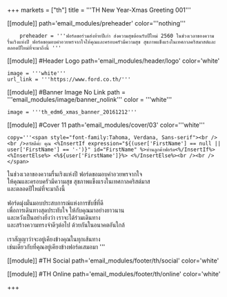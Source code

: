 +++
markets = ["th"]
title = '''TH New Year-Xmas Greeting 001'''

[[module]]
path='email_modules/preheader'
color='''nothing'''

		preheader = '''ฟอร์ดขอร่วมส่งท้ายปีเก่า ส่งความสุขต้อนรับปีใหม่ 2560 ในช่วงเวลาของความรื่นเริงแห่งปี ฟอร์ดขอมอบคำอวยพรจากใจให้คุณและครอบครัวมีความสุข สุขภาพแข็งแรงในเทศกาลคริสมาสต์และตลอดปีใหม่ที่จะมาถึงนี้ '''

[[module]] #Header Logo
path='email_modules/header/logo'
color='white'

	image = '''white'''
	url_link = '''https://www.ford.co.th/'''

[[module]] #Banner Image No Link
path = '''email_modules/image/banner_nolink'''
color = '''white'''

	image = '''th_edm6_xmas_banner_20161212'''

[[module]] #Cover 11
path='email_modules/cover/03'
color='''white'''
	
	copy='''<span style="font-family:Tahoma, Verdana, Sans-serif"><br /><br />สวัสดีค่ะ คุณ <%InsertIf expression="${(user['FirstName'] == null || user['FirstName'] == '-')}" id="FirstName" %>ท่านลูกค้าฟอร์ด<%/InsertIf%> <%InsertElse%> <%${user['FirstName']}%> <%/InsertElse%><br /><br /></span>
<span style="font-family:Tahoma, Verdana, Sans-serif">
	<span style="white-space:nowrap;">ในช่วงเวลาของความรื่นเริงแห่งปี</span>
	<span style="white-space:nowrap;">ฟอร์ดขอมอบคำอวยพรจากใจ</span><br />
	<span style="white-space:nowrap;">ให้คุณและครอบครัวมีความสุข</span> 
	<span style="white-space:nowrap;">สุขภาพแข็งแรงในเทศกาลคริสต์มาส</span><br />
	<span style="white-space:nowrap;">และตลอดปีใหม่ที่จะมาถึงนี้</span><br /><br />
	<span style="white-space:nowrap;">ฟอร์ดมุ่งมั่นมอบประสบการณ์</span>แห่ง<span style="white-space:nowrap;">การขับขี่ที่ดี</span><br />
	<span style="white-space:nowrap;">เพื่อการเดินทางสุดประทับใจ</span>
	<span style="white-space:nowrap;">ให้กับคุณมาอย่างยาวนาน </span><br />
	<span style="white-space:nowrap;">และหวังเป็นอย่างยิ่งว่า</span>
		<span style="white-space:nowrap;">เราจะได้ร่วมเดินทาง</span><br />
	<span style="white-space:nowrap;">และสร้างความทรงจำดีๆต่อไป</span>
	<span style="white-space:nowrap;">ด้วยกันในอนาคตอันใกล้</span><br /><br />
	<span style="white-space:nowrap;">เราสัญญาว่าจะอยู่เคียงข้างคุณ</span>ใน<span style="white-space:nowrap;">ทุกเส้นทาง</span><br />
	<span style="white-space:nowrap;">เช่นเดียวกับที่คุณ</span>อยู่<span style="white-space:nowrap;">เคียงข้างฟอร์ดเสมอมา</span>
</span></span>'''

[[module]] #TH Social
path='email_modules/footer/th/social'
color='white'

[[module]] #TH Online
path='email_modules/footer/th/online'
color='white'

+++